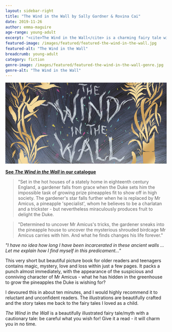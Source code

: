 ```yaml
---
layout: sidebar-right
title: "The Wind in the Wall by Sally Gardner & Rovina Cai"
date: 2019-11-26
author: emma-maguire
age-range: young-adult
excerpt: "<cite>The Wind in the Wall</cite> is a charming fairy tale with beautiful illustrations."
featured-image: /images/featured/featured-the-wind-in-the-wall.jpg
featured-alt: "The Wind in the Wall"
breadcrumb: young-adult
category: fiction
genre-image: /images/featured/featured-the-wind-in-the-wall-genre.jpg
genre-alt: "The Wind in the Wall"
---
```


![The Wind in the Wall](/images/featured/featured-the-wind-in-the-wall.jpg)

**[See <cite>The Wind in the Wall</cite> in our catalogue](https://suffolk.spydus.co.uk/cgi-bin/spydus.exe/ENQ/OPAC/BIBENQ?BRN=2615393)**

> "Set in the hot houses of a stately home in eighteenth century England, a gardener falls from grace when the Duke sets him the impossible task of growing prize pineapples fit to show off in high society. The gardener's star falls further when he is replaced by Mr Amicus, a pineapple 'specialist', whom he believes to be a charlatan and a trickster - but nevertheless miraculously produces fruit to delight the Duke.

> "Determined to uncover Mr Amicus's tricks, the gardener sneaks into the pineapple house to uncover the mysterious shrouded birdcage Mr Amicus carries with him. And what he finds changes his life forever."

<em>"I have no idea how long I have been incarcerated in these ancient walls ... Let me explain how I find myself in this predicament..."</em>

This very short but beautiful picture book for older readers and teenagers contains magic, mystery, love and loss within just a few pages. It packs a punch almost immediately, with the appearance of the suspicious and conniving character of Mr Amicus - what he has hidden in the greenhouse to grow the pineapples the Duke is wishing for?

I devoured this in about ten minutes, and I would highly recommend it to reluctant and unconfident readers. The illustrations are beautifully crafted and the story takes me back to the fairy tales I loved as a child.

<cite>The Wind in the Wall</cite> is a beautifully illustrated fairy tale/myth with a cautionary tale: be careful what you wish for! Give it a read - it will charm you in no time.
